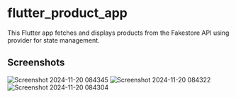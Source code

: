 # flutter_product_app

This Flutter app fetches and displays products from the Fakestore API using provider for state management.

## Screenshots

![Screenshot 2024-11-20 084345](https://github.com/user-attachments/assets/bba951e2-0a34-41bd-9343-b9bdd920c7ba)
![Screenshot 2024-11-20 084322](https://github.com/user-attachments/assets/ba9bf178-df3c-49b3-ab33-42a5c1f9e823)
![Screenshot 2024-11-20 084304](https://github.com/user-attachments/assets/1dbdfa97-d7b1-46c8-8430-71df66cec80c)
